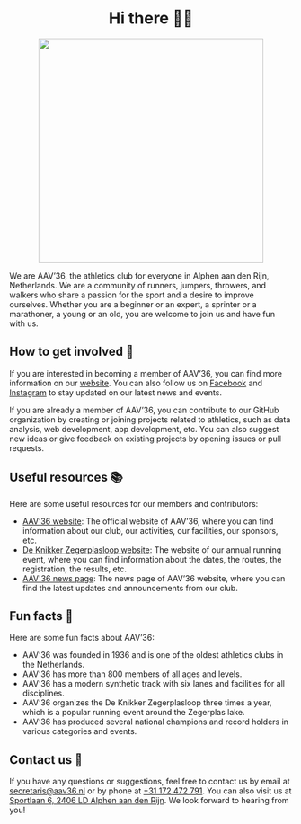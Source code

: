 <h1 align="center">Hi there 🏃🏻</h1>

<p align="center">
  <a href="https://www.aav36.nl/" target="_blank" align="center">
    <img
      width="400"
      src="https://github.com/AAV-36/.github/assets/25427808/e58f5ce3-ee46-453e-8928-884ebb3fe65a"
    />
  </a>
</p>

We are AAV’36, the athletics club for everyone in Alphen aan den Rijn, Netherlands.
We are a community of runners, jumpers, throwers, and walkers who share a passion for the sport and a desire to improve ourselves.
Whether you are a beginner or an expert, a sprinter or a marathoner, a young or an old, you are welcome to join us and have fun with us.

## How to get involved 🙌

If you are interested in becoming a member of AAV’36, you can find more information on our [website](https://www.aav36.nl/). You can also follow us on [Facebook](https://nl-nl.facebook.com/AAV36) and [Instagram](https://www.instagram.com/aav36alphen/) to stay updated on our latest news and events.

If you are already a member of AAV’36, you can contribute to our GitHub organization by creating or joining projects related to athletics, such as data analysis, web development, app development, etc.
You can also suggest new ideas or give feedback on existing projects by opening issues or pull requests.

## Useful resources 📚

Here are some useful resources for our members and contributors:

- [AAV’36 website](https://www.aav36.nl/): The official website of AAV’36, where you can find information about our club, our activities, our facilities, our sponsors, etc.
- [De Knikker Zegerplasloop website](https://www.aav36.nl/zegerplasloop): The website of our annual running event, where you can find information about the dates, the routes, the registration, the results, etc.
- [AAV'36 news page](https://www.aav36.nl/actueel): The news page of AAV’36 website, where you can find the latest updates and announcements from our club.

## Fun facts 🎉

Here are some fun facts about AAV’36:

- AAV’36 was founded in 1936 and is one of the oldest athletics clubs in the Netherlands.
- AAV’36 has more than 800 members of all ages and levels.
- AAV’36 has a modern synthetic track with six lanes and facilities for all disciplines.
- AAV’36 organizes the De Knikker Zegerplasloop three times a year, which is a popular running event around the Zegerplas lake.
- AAV’36 has produced several national champions and record holders in various categories and events.

## Contact us 📧

If you have any questions or suggestions, feel free to contact us by email at [secretaris@aav36.nl](mailto:secretaris@aav36.nl) or by phone at [+31 172 472 791](tel:+31172472791).
You can also visit us at [Sportlaan 6, 2406 LD Alphen aan den Rijn](https://maps.app.goo.gl/LsS8gJyNRsZ53PGV9). We look forward to hearing from you!

